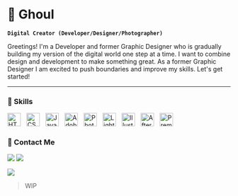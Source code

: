 # 🦇 Ghoul

**`Digital Creator (Developer/Designer/Photographer)`**

Greetings! I'm a Developer and former Graphic Designer who is gradually building my version of the digital world one step at a time. I want to combine design and development to make something great. As a former Graphic Designer I am excited to push boundaries and improve my skills. Let's get started!

---

### 🧠 Skills

<img align="left" alt="HTML5" width="30px" style="padding-right:10px;" src="https://cdn.jsdelivr.net/npm/simple-icons@3.13.0/icons/html5.svg"/>
<img align="left" alt="CSS3" width="30px" style="padding-right:10px;" src="https://cdn.jsdelivr.net/npm/simple-icons@3.13.0/icons/css3.svg"/>
<img align="left" alt="Javascript" width="30px" style="padding-right:10px;" src="https://cdn.jsdelivr.net/npm/simple-icons@3.13.0/icons/javascript.svg"/>
<img align="left" alt="Adobe" width="30px" style="padding-right:10px;" src="https://cdn.jsdelivr.net/npm/simple-icons@3.13.0/icons/adobe.svg"/>
<img align="left" alt="Photoshop" width="30px" style="padding-right:10px;" src="https://cdn.jsdelivr.net/npm/simple-icons@3.13.0/icons/adobephotoshop.svg"/>
<img align="left" alt="Lightroom" width="30px" style="padding-right:10px;" src="https://cdn.jsdelivr.net/npm/simple-icons@3.13.0/icons/adobelightroomcc.svg"/>
<img align="left" alt="Illustrator" width="30px" style="padding-right:10px;" src="https://cdn.jsdelivr.net/npm/simple-icons@3.13.0/icons/adobeillustrator.svg" />
<img align="left" alt="After Effects" width="30px" style="padding-right:10px;" src="https://cdn.jsdelivr.net/npm/simple-icons@3.13.0/icons/adobeaftereffects.svg"/>
<img align="left" alt="Premiere Pro" width="30px" style="padding-right:10px;" src="https://cdn.jsdelivr.net/npm/simple-icons@3.13.0/icons/adobepremierepro.svg" />
<br />

#

### 🔗 Contact Me

<a href="https://twitter.com/Ghoulifyed" target="_blank"><img src="https://img.shields.io/badge/Ghoulifyed%20-%231DA1F2.svg?&style=for-the-badge&logo=Twitter&logoColor=white"/></a>
<a href="https://discordid.netlify.app/?id=148312252565553153" target="_blank"><img src="https://img.shields.io/badge/Ghoulifyed%20-%237289DA.svg?&style=for-the-badge&logo=discord&logoColor=white"/></a></p>


<a href="https://discordid.netlify.app/?id=148312252565553153">
<img src="https://discord.c99.nl/widget/theme-1/148312252565553153.png">
</a>


> WIP
